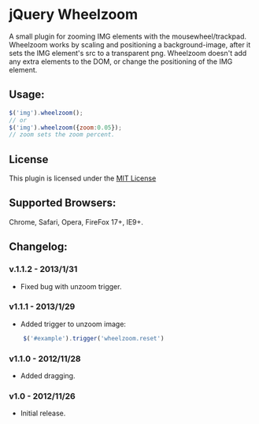 # jQuery Wheelzoom

A small plugin for zooming IMG elements with the mousewheel/trackpad.  Wheelzoom works by scaling and positioning a background-image, after it sets the IMG element's src to a transparent png.  Wheelzoom doesn't add any extra elements to the DOM, or change the positioning of the IMG element.

## Usage:
````javascript
$('img').wheelzoom();
// or
$('img').wheelzoom({zoom:0.05});
// zoom sets the zoom percent.
````

## License
This plugin is licensed under the [MIT License](http://opensource.org/licenses/MIT)

## Supported Browsers:
Chrome, Safari, Opera, FireFox 17+, IE9+.

## Changelog:

### v.1.1.2 - 2013/1/31
* Fixed bug with unzoom trigger.

### v1.1.1 - 2013/1/29
* Added trigger to unzoom image: 
````javascript
	$('#example').trigger('wheelzoom.reset')
````

### v1.1.0 - 2012/11/28
* Added dragging.

### v1.0 - 2012/11/26
* Initial release.
